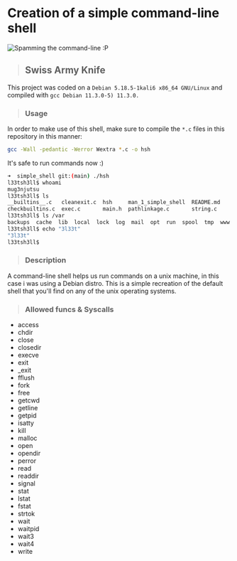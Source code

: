 # Creation of a simple command-line shell
![Spamming the command-line :P](https://memegenerator.net/img/instances/62332220/embrace-the-power-of-the-command-line.jpg)

> ## Swiss Army Knife
This project was coded on a `Debian 5.18.5-1kali6 x86_64 GNU/Linux` and compiled with `gcc Debian 11.3.0-5) 11.3.0.`

> ### Usage
In order to make use of this shell, make sure to compile the `*.c` files in this repository in this manner:
```bash
gcc -Wall -pedantic -Werror Wextra *.c -o hsh
```
It's safe to run commands now :)
```bash
➜  simple_shell git:(main) ./hsh 
l33tsh3ll$ whoami
mug3njutsu
l33tsh3ll$ ls
__builtins__.c   cleanexit.c  hsh     man_1_simple_shell  README.md
checkbuiltins.c  exec.c       main.h  pathlinkage.c       string.c
l33tsh3ll$ ls /var
backups  cache  lib  local  lock  log  mail  opt  run  spool  tmp  www
l33tsh3ll$ echo "3l33t"
"3l33t"
l33tsh3ll$ 
```

> ### Description
A command-line shell helps us run commands on a unix machine, in this case i was using a Debian distro.
This is a simple recreation of the default shell that you'll find on any of the unix operating systems.

> ### Allowed funcs & Syscalls
* access
* chdir
* close
* closedir
* execve
* exit
* _exit 
* fflush
* fork
* free
* getcwd
* getline
* getpid
* isatty
* kill
* malloc
* open
* opendir
* perror
* read
* readdir
* signal
* stat 
* lstat 
* fstat 
* strtok
* wait
* waitpid
* wait3
* wait4
* write